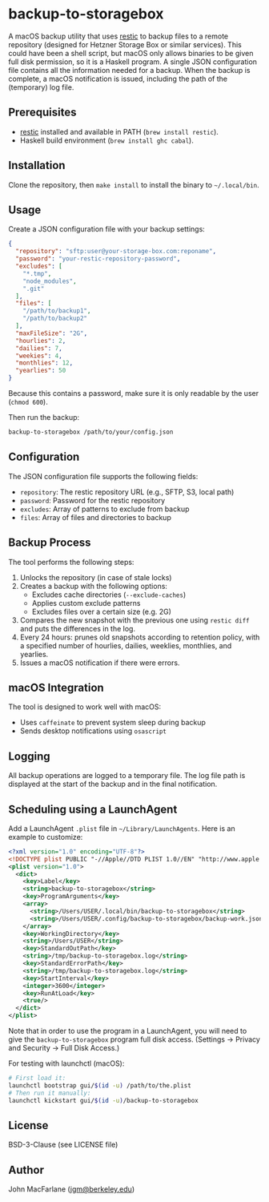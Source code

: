 # backup-to-storagebox

A macOS backup utility that uses [restic](https://restic.net/) to
backup files to a remote repository (designed for Hetzner Storage
Box or similar services).  This could have been a shell script,
but macOS only allows binaries to be given full disk permission,
so it is a Haskell program.  A single JSON configuration file
contains all the information needed for a backup. When the backup
is complete, a macOS notification is issued, including the path of
the (temporary) log file.

## Prerequisites

- [restic](https://restic.net/) installed and available in PATH
  (`brew install restic`).
- Haskell build environment (`brew install ghc cabal`).

## Installation

Clone the repository, then `make install` to install the binary
to `~/.local/bin`.

## Usage

Create a JSON configuration file with your backup settings:

```json
{
  "repository": "sftp:user@your-storage-box.com:reponame",
  "password": "your-restic-repository-password",
  "excludes": [
    "*.tmp",
    "node_modules",
    ".git"
  ],
  "files": [
    "/path/to/backup1",
    "/path/to/backup2"
  ],
  "maxFileSize": "2G",
  "hourlies": 2,
  "dailies": 7,
  "weekies": 4,
  "monthlies": 12,
  "yearlies": 50
}
```

Because this contains a password, make sure it is only readable by
the user (`chmod 600`).

Then run the backup:

```sh
backup-to-storagebox /path/to/your/config.json
```

## Configuration

The JSON configuration file supports the following fields:

- `repository`: The restic repository URL (e.g., SFTP, S3, local path)
- `password`: Password for the restic repository
- `excludes`: Array of patterns to exclude from backup
- `files`: Array of files and directories to backup

## Backup Process

The tool performs the following steps:

1. Unlocks the repository (in case of stale locks)
2. Creates a backup with the following options:
   - Excludes cache directories (`--exclude-caches`)
   - Applies custom exclude patterns
   - Excludes files over a certain size (e.g. 2G)
3. Compares the new snapshot with the previous one using `restic diff`
   and puts the differences in the log.
4. Every 24 hours: prunes old snapshots according to retention
   policy, with a specified number of hourlies, dailies,
   weeklies, monthlies, and yearlies.
5. Issues a macOS notification if there were errors.

## macOS Integration

The tool is designed to work well with macOS:

- Uses `caffeinate` to prevent system sleep during backup
- Sends desktop notifications using `osascript`

## Logging

All backup operations are logged to a temporary file. The log file path is displayed at the start of the backup and in the final notification.

## Scheduling using a LaunchAgent

Add a LaunchAgent `.plist` file in `~/Library/LaunchAgents`. Here is
an example to customize:

```xml
<?xml version="1.0" encoding="UTF-8"?>
<!DOCTYPE plist PUBLIC "-//Apple//DTD PLIST 1.0//EN" "http://www.apple.com/DTDs/PropertyList-1.0.dtd">
<plist version="1.0">
  <dict>
    <key>Label</key>
    <string>backup-to-storagebox</string>
    <key>ProgramArguments</key>
    <array>
      <string>/Users/USER/.local/bin/backup-to-storagebox</string>
      <string>/Users/USER/.config/backup-to-storagebox/backup-work.json</string>
    </array>
    <key>WorkingDirectory</key>
    <string>/Users/USER</string>
    <key>StandardOutPath</key>
    <string>/tmp/backup-to-storagebox.log</string>
    <key>StandardErrorPath</key>
    <string>/tmp/backup-to-storagebox.log</string>
    <key>StartInterval</key>
    <integer>3600</integer>
    <key>RunAtLoad</key>
    <true/>
  </dict>
</plist>
```

Note that in order to use the program in a LaunchAgent, you will
need to give the `backup-to-storagebox` program full disk access.
(Settings -> Privacy and Security -> Full Disk Access.)

For testing with launchctl (macOS):
```bash
# First load it:
launchctl bootstrap gui/$(id -u) /path/to/the.plist
# Then run it manually:
launchctl kickstart gui/$(id -u)/backup-to-storagebox
```

## License

BSD-3-Clause (see LICENSE file)

## Author

John MacFarlane (jgm@berkeley.edu)

